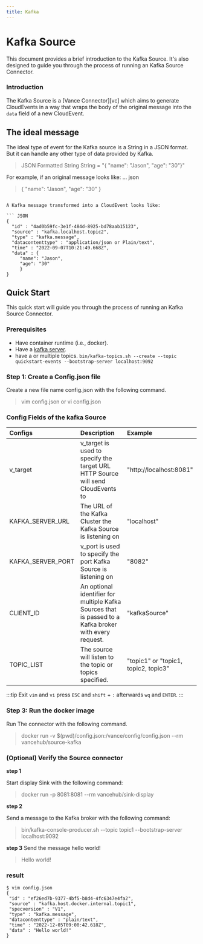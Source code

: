 ```yaml
---
title: Kafka
---
```


# Kafka Source
This document provides a brief introduction to the Kafka Source. It's also
designed to guide you through the
process of running an Kafka Source Connector.

### Introduction
The Kafka Source is a [Vance Connector][vc] which aims to generate CloudEvents in a way that wraps the body of the
original message into the `data` field of a new CloudEvent.
## The ideal message
The ideal type of event for the Kafka source is a String in a JSON format. But it can handle any other type of data provided by Kafka.
> JSON Formatted String
> String = "{ "name": "Jason", "age": "30"}"
>

For example, if an original message looks like:
... json
> { "name": "Jason", "age": "30" }
```

A Kafka message transformed into a CloudEvent looks like:

``` JSON
{
  "id" : "4ad0b59fc-3e1f-484d-8925-bd78aab15123",
  "source" : "kafka.localhost.topic2",
  "type" : "kafka.message",
  "datacontenttype" : "application/json or Plain/text",
  "time" : "2022-09-07T10:21:49.668Z",
  "data" : {
	 "name": "Jason",
	 "age": "30"
	 }
}
```

## Quick Start
This quick start will guide you through the process of running an Kafka Source Connector.

### Prerequisites
- Have container runtime (i.e., docker).
- Have a [kafka server](https://kafka.apache.org/quickstart).
- have a or multiple topics. `bin/kafka-topics.sh --create --topic quickstart-events --bootstrap-server localhost:9092`

### Step 1: Create a Config.json file
Create a new file name config.json with the following command.
> vim config.json
or
> vi config.json


### Config Fields of the kafka Source
| Configs   | Description                                                                     | Example                               |
|:----------|:--------------------------------------------------------------------------------|:--------------------------------------|
| v_target  | v_target is used to specify the target URL HTTP Source will send CloudEvents to | "http://localhost:8081"               |
| KAFKA_SERVER_URL    | The URL of the Kafka Cluster the Kafka Source is listening on                  | "localhost"                           |
| KAFKA_SERVER_PORT    | v_port is used to specify the port Kafka Source is listening on                  | "8082"                                |
| CLIENT_ID    |  An optional identifier for multiple Kafka Sources that is passed to a Kafka broker with every request.                  | "kafkaSource"                         |
| TOPIC_LIST    | The source will listen to the topic or topics specified.                   | "topic1"  or "topic1, topic2, topic3" |
:::tip
Exit `vim` and `vi` press `ESC` and `shift` + `:` afterwards `wq` and `ENTER`.
:::

### Step 3: Run the docker image
Run The connector with the following command.
 > docker run -v $(pwd)/config.json:/vance/config/config.json --rm vancehub/source-kafka


### (Optional) Verify the Source connector
**step 1** 

Start display Sink with the following command:
> docker run -p 8081:8081 --rm vancehub/sink-display

**step 2**

Send a message to the Kafka broker with the following command:
> bin/kafka-console-producer.sh --topic topic1 --bootstrap-server localhost:9092

**step 3** 
Send the message hello world!
> Hello world!
### result

 ```shell
 $ vim config.json
{
  "id" : "ef26ed7b-9377-4bf5-b8d4-4fc6347e4fa2",
  "source" : "kafka.host.docker.internal.topic1",
  "specversion" : "V1",
  "type" : "kafka.message",
  "datacontenttype" : "plain/text",
  "time" : "2022-12-05T09:00:42.618Z",
  "data" : "Hello world!"
}
 ```